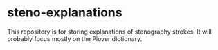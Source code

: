# steno-explanations

This repository is for storing explanations of stenography strokes. It will probably focus mostly on the Plover dictionary.
